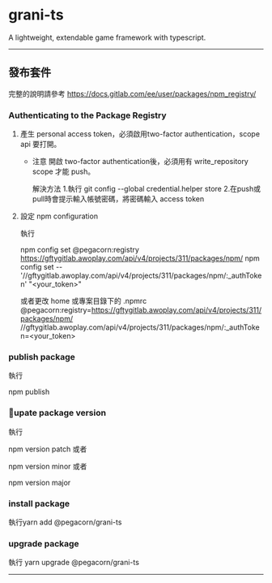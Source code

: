# grani-ts

A lightweight, extendable game framework with typescript.
***
## 發布套件

完整的說明請參考
https://docs.gitlab.com/ee/user/packages/npm_registry/
### Authenticating to the Package Registry
1. 產生 personal access token，必須啟用two-factor authentication，scope api 要打開。

    * 注意
      開啟 two-factor authentication後，必須用有 write_repository scope 才能 push。

      解決方法
      1.執行 git config --global credential.helper store
      2.在push或 pull時會提示輸入帳號密碼，將密碼輸入 access token

2. 設定 npm configuration

    執行

    npm config set @pegacorn:registry https://gftygitlab.awoplay.com/api/v4/projects/311/packages/npm/
    npm config set -- '//gftygitlab.awoplay.com/api/v4/projects/311/packages/npm/:_authToken' "<your_token>"

    或者更改 home 或專案目錄下的 .npmrc
    @pegacorn:registry=https://gftygitlab.awoplay.com/api/v4/projects/311/packages/npm/
    //gftygitlab.awoplay.com/api/v4/projects/311/packages/npm/:_authToken=<your_token>

### publish package

執行

npm publish

### upate package version

執行

npm version patch  或者

npm version minor  或者

npm version major
### install package

執行yarn add @pegacorn/grani-ts


### upgrade package


執行 yarn upgrade @pegacorn/grani-ts


***